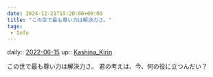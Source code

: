 ```yaml
---
date: 2024-12-21T15:20:08+09:00
title: "この世で最も尊い力は解決力さ。"
tags:
 - Info
---
```


daily:: [2022-06-15](Daily_Note/2022-06-15.md)
up:: [Kashina_Kirin](../Bar/Novel/Nacaria/Kashina_Kirin.md)

この世で最も尊い力は解決力さ。
君の考えは、今、何の役に立つんだい？